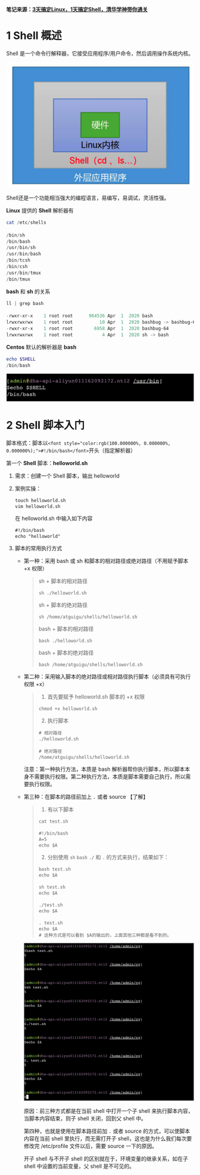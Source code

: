 **笔记来源：**[**3天搞定Linux，1天搞定Shell，清华学神带你通关**](https://www.bilibili.com/video/BV1WY4y1H7d3?p=9&vd_source=e8046ccbdc793e09a75eb61fe8e84a30)



# 1 Shell 概述 
Shell 是一个命令行解释器，它接受应用程序/用户命令，然后调用操作系统内核。

![](images/1.png)

Shell还是一个功能相当强大的编程语言，易编写，易调试，灵活性强。



**Linux** 提供的 **Shell** 解析器有

```powershell
cat /etc/shells

/bin/sh
/bin/bash
/usr/bin/sh
/usr/bin/bash
/bin/tcsh
/bin/csh
/usr/bin/tmux
/bin/tmux
```



**bash** 和 **sh** 的关系

```powershell
ll | grep bash

-rwxr-xr-x    1 root root      964536 Apr  1  2020 bash
lrwxrwxrwx    1 root root          10 Apr  1  2020 bashbug -> bashbug-64
-rwxr-xr-x    1 root root        6958 Apr  1  2020 bashbug-64
lrwxrwxrwx    1 root root           4 Apr  1  2020 sh -> bash
```

 					

**Centos** 默认的解析器是 **bash** 

```powershell
echo $SHELL
/bin/bash
```

![](images/2.png)



# 2 Shell 脚本入门 
脚本格式：脚本以`<font style="color:rgb(100.000000%, 0.000000%, 0.000000%);">#!/bin/bash</font>`开头（指定解析器）



第一个 **Shell** 脚本：**helloworld.sh** 

1. 需求：创建一个 Shell 脚本，输出 helloworld 

2. 案例实操：

   ```shell
   touch helloworld.sh
   vim helloworld.sh
   ```

   在 helloworld.sh 中输入如下内容

   ```shell
   #!/bin/bash
   echo "helloworld"
   ```

3. 脚本的常用执行方式
    - 第一种：采用 bash 或 sh 和脚本的相对路径或绝对路径（不用赋予脚本+x 权限）

        >sh + 脚本的相对路径
        >
        >```shell
        >sh ./helloworld.sh
        >```
        >
        >sh + 脚本的绝对路径
        >
        >```shell
        >sh /home/atguigu/shells/helloworld.sh
        >```
        >
        >bash + 脚本的相对路径
        >
        >```shell
        >bash ./helloworld.sh
        >```
        >
        >bash + 脚本的绝对路径
        >
        >```shell
        >bash /home/atguigu/shells/helloworld.sh
        >```

    - 第二种：采用输入脚本的绝对路径或相对路径执行脚本（必须具有可执行权限 +x）

        >1. 首先要赋予 helloworld.sh 脚本的 +x 权限
        >
        >   ```shell
        >   chmod +x helloworld.sh
        >   ```
        >
        >2. 执行脚本
        >
        >   ```shell
        >   # 相对路径
        >   ./helloworld.sh
        >
        >   # 绝对路径
        >   /home/atguigu/shells/helloworld.sh
        >   ```

        注意：第一种执行方法，本质是 bash 解析器帮你执行脚本，所以脚本本身不需要执行权限。第二种执行方法，本质是脚本需要自己执行，所以需要执行权限。

    - 第三种：在脚本的路径前加上 `.` 或者 source 【了解】

        >1. 有以下脚本
        >
        >   ```shell
        >   cat test.sh
        >
        >   #!/bin/bash
        >   A=5
        >   echo $A
        >   ```
        >
        >2. 分别使用 `sh` `bash` `./` 和 `.` 的方式来执行，结果如下：
        >
        >   ```shell
        >   bash test.sh
        >   echo $A
        >
        >   sh test.sh
        >   echo $A
        >
        >   ./test.sh
        >   echo $A
        >
        >   . test.sh
        >   echo $A
        >   # 这种方式是可以看到 $A的输出的，上面其他三种都是看不到的。
        >   ```

        ![](images/3.png)

        原因：前三种方式都是在当前 shell 中打开一个子 shell 来执行脚本内容，当脚本内容结束，则子 shell 关闭，回到父 shell 中。 

        第四种，也就是使用在脚本路径前加 `.` 或者 source 的方式，可以使脚本内容在当前 shell 里执行，而无需打开子 shell，这也是为什么我们每次要修改完  /etc/profile  文件以后，需要 source 一下的原因。 

        开子 shell 与不开子 shell 的区别就在于，环境变量的继承关系，如在子 shell 中设置的当前变量，父 shell 是不可见的。 





